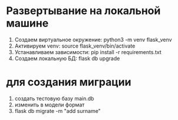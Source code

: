 # Развертывание на локальной машине
1. Создаем виртуальное окружение: python3 -m venv flask_venv
1. Активируем venv: source flask_venv/bin/activate
1. Устанавливаем зависимости: pip install -r requirements.txt
1. Создаем локальную БД: flask db upgrade


# для создания миграции
1. создать тестовую базу main.db
2. изменить в модели формат
3. flask db migrate -m "add surname"
